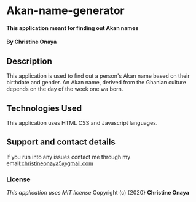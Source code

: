 # Akan-name-generator

#### This application meant for finding out Akan names
#### By **Christine Onaya**
## Description
This application is used to find out a person's Akan name based on their birthdate and gender. An Akan name, derived from the Ghanian culture depends on the day of the week
one wa born.
## Technologies Used
This application uses HTML CSS and Javascript languages.
## Support and contact details
If you run into any issues contact me through my email:christineonaya5@gmail.com
### License
*This application uses MIT license*
Copyright (c) {2020} **Christine Onaya**
